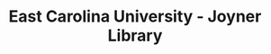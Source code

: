 ---
layout: repo
title: "East Carolina University - Joyner Library"
id: 4965
permalink: repos/4965/
---